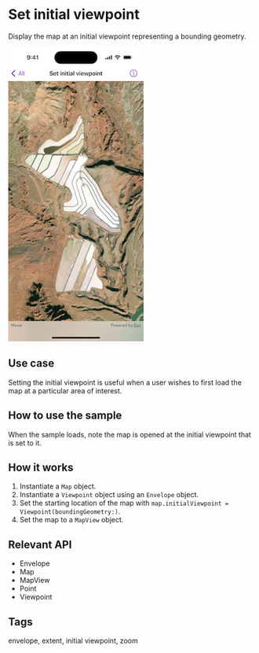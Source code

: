 # Set initial viewpoint

Display the map at an initial viewpoint representing a bounding geometry.

![Image of Set initial viewpoint](set-initial-viewpoint.png)

## Use case

Setting the initial viewpoint is useful when a user wishes to first load the map at a particular area of interest.

## How to use the sample

When the sample loads, note the map is opened at the initial viewpoint that is set to it.

## How it works

1. Instantiate a `Map` object.
2. Instantiate a `Viewpoint` object using an `Envelope` object.
3. Set the starting location of the map with `map.initialViewpoint = Viewpoint(boundingGeometry:)`.
4. Set the map to a `MapView` object.

## Relevant API

* Envelope
* Map
* MapView
* Point
* Viewpoint

## Tags

envelope, extent, initial viewpoint, zoom
